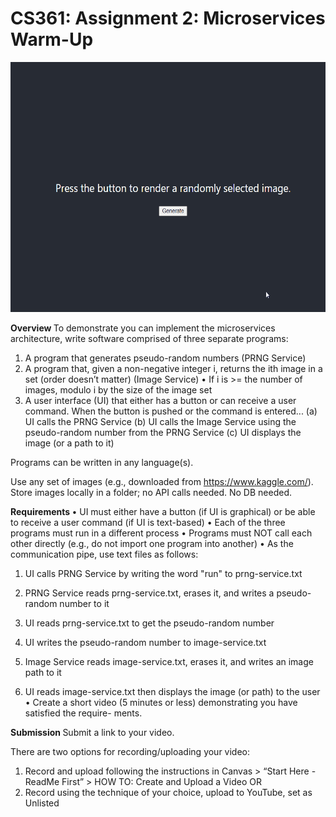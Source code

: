 # CS361: Assignment 2: Microservices Warm-Up

<img alt="submission" src="a2.gif" width="600" height="400"/>

<b> Overview </b>
To demonstrate you can implement the microservices architecture, write software comprised of three separate programs:

1. A program that generates pseudo-random numbers (PRNG Service)
2. A program that, given a non-negative integer i, returns the ith image in a set (order doesn’t matter) (Image Service)
   • If i is >= the number of images, modulo i by the size of the image set
3. A user interface (UI) that either has a button or can receive a user command. When the button is pushed or the command is entered...
   (a) UI calls the PRNG Service
   (b) UI calls the Image Service using the pseudo-random number from the PRNG Service
   (c) UI displays the image (or a path to it)

Programs can be written in any language(s).

Use any set of images (e.g., downloaded from https://www.kaggle.com/). Store images locally in a folder; no API calls needed. No DB needed.

<b> Requirements </b>
• UI must either have a button (if UI is graphical) or be able to receive a user command (if UI is text-based)
• Each of the three programs must run in a different process
• Programs must NOT call each other directly (e.g., do not import one program into another)
• As the communication pipe, use text files as follows:

1. UI calls PRNG Service by writing the word "run" to prng-service.txt
2. PRNG Service reads prng-service.txt, erases it, and writes a pseudo-random number to it
3. UI reads prng-service.txt to get the pseudo-random number

4. UI writes the pseudo-random number to image-service.txt
5. Image Service reads image-service.txt, erases it, and writes an image path to it
6. UI reads image-service.txt then displays the image (or path) to the user
   • Create a short video (5 minutes or less) demonstrating you have satisfied the require- ments.

<b> Submission </b>
Submit a link to your video.

There are two options for recording/uploading your video:

1. Record and upload following the instructions in Canvas > “Start Here - ReadMe First” > HOW TO: Create and Upload a Video
   OR
2. Record using the technique of your choice, upload to YouTube, set as Unlisted

